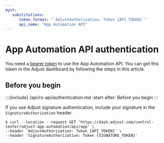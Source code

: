 ```yaml
---
myst:
   substitutions:
      token_format: "`AdjustAuthorization: Token {API_TOKEN}`"
      api_name: "App Automation API"
---
```


# App Automation API authentication

You need a [bearer token](https://developer.mozilla.org/en-US/docs/Web/HTTP/Authentication) to use the App Automation API. You can get this token in the Adjust dashboard by following the steps in this article.

## Before you begin

:::{include} /api/rs-api/authentication.md
:start-after: Before you begin
:::

If you use Adjust signature authentication, include your signature in the `SignatureAuthorization` header.

```console
$ curl --location --request GET 'https://dash.adjust.com/control-center/adjust-app-automation/api/app' \
--header 'AdjustAuthorization: Token {API_TOKEN}' \
--header 'SignatureAuthorization: Token {SIGNATURE_TOKEN}'
```
